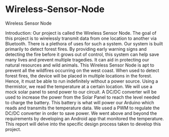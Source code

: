 # Wireless-Sensor-Node
Wireless Sensor Node

Introduction: 
Our project is called the Wireless Sensor Node. The goal of this project is to wirelessly 
transmit data from one location to another via Bluetooth. There is a plethora of uses for such a 
system. Our system is built primarily to detect forest fires. By providing early warning signs and
detecting the fire before it grows out of control, this system can help save many lives and prevent 
multiple tragedies. It can aid in protecting our natural resources and wild animals. This Wireless 
Sensor Node is apt to prevent all the wildfires occurring on the west coast. 
When used to detect forest fires, the device will be placed in multiple locations in the 
forest. Hence, it must be able to run indefinitely without a power source. Using a thermistor, we 
read the temperature at a certain location. We will use a mock solar panel to send power to our 
circuit. A DC/DC converter will be used to increase the power from the Solar Panel to reach the 
level needed to charge the battery. This battery is what will power our Arduino which reads and 
transmits the temperature data. We used a PWM to regulate the DC/DC converter in order to 
save power. We went above and beyond the requirements by developing an Android app that 
monitored the temperature. This report will delve into the specific design process taken to 
develop this project. 
